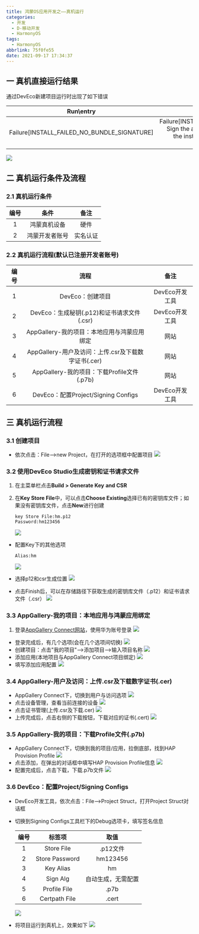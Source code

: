 ```yaml
---
title: 鸿蒙OS应用开发之——真机运行
categories:
  - 开发
  - D-移动开发
  - HarmonyOS
tags:
  - HarmonyOS
abbrlink: 75f0fe55
date: 2021-09-17 17:34:37
---
```

## 一 真机直接运行结果

通过DevEco新建项目运行时出现了如下错误

|                  Run\entry                  |                        Run\Event Log                         |
| :-----------------------------------------: | :----------------------------------------------------------: |
| Failure[INSTALL_FAILED_NO_BUNDLE_SIGNATURE] | Failure[INSTALL_FAILED_NO_BUNDLE_SIGNATURE]<br/>			Sign the app before running it on a real device.<br/>			the instructions to configure the signature information. |
![][1]

<!--more-->

## 二 真机运行条件及流程

### 2.1 真机运行条件

| 编号 |      条件      |   备注   |
| :--: | :------------: | :------: |
|  1   |  鸿蒙真机设备  |   硬件   |
|  2   | 鸿蒙开发者账号 | 实名认证 |

### 2.2 真机运行流程(默认已注册开发者账号)

| 编号 |                        流程                         |      备注      |
| :--: | :-------------------------------------------------: | :------------: |
|  1   |                  DevEco：创建项目                   | DevEco开发工具 |
|  2   |     DevEco：生成秘钥(.p12)和证书请求文件(.csr)      | DevEco开发工具 |
|  3   |     AppGallery-我的项目：本地应用与鸿蒙应用绑定     |      网站      |
|  4   | AppGallery-用户及访问：上传.csr及下载数字证书(.cer) |      网站      |
|  5   |     AppGallery-我的项目：下载Profile文件(.p7b)      |      网站      |
|  6   |         DevEco：配置Project/Signing Configs         | DevEco开发工具 |

## 三 真机运行流程

### 3.1 创建项目

* 依次点击：File——>new Project，在打开的选项框中配置项目
  ![][2]

### 3.2 使用DevEco Studio生成密钥和证书请求文件

1. 在主菜单栏点击**Build > Generate Key** **and CSR**

2. 在**Key Store File**中，可以点击**Choose Existing**选择已有的密钥库文件；如果没有密钥库文件，点击**New**进行创建

   ```
   key Store File:hm.p12
   Password:hm123456
   ```
   ![][3]
* 配置Key下的其他选项

  ```
  Alias:hm
  ```
  ![][4]
* 选择p12和csr生成位置
  ![][5]
* 点击Finish后，可以在存储路径下获取生成的密钥库文件（.p12）和证书请求文件（.csr）
  ![][6]
  
### 3.3  AppGallery-我的项目：本地应用与鸿蒙应用绑定

1. 登录[AppGallery Connect网站](https://developer.huawei.com/consumer/cn/service/josp/agc/index.html)，使用华为账号登录
   ![][7]
* 登录完成后，有几个选项(会在几个选项间切换)
  ![][8]
* 创建项目：点击"我的项目"——>添加项目——>输入项目名称
  ![][9]
* 添加应用(本地项目与AppGallery Connect项目绑定)
  ![][10]
* 填写添加应用配置
  ![][11]

### 3.4 AppGallery-用户及访问：上传.csr及下载数字证书(.cer)

* AppGallery Connect下，切换到用户与访问选项
  ![][12]
* 点击设备管理，查看当前连接的设备
  ![][13]
* 点击证书管理(上传.csr及下载.cer)
  ![][14]
* 上传完成后，点击右侧的下载按钮，下载对应的证书(.cert)
  ![][15]
  
### 3.5 AppGallery-我的项目：下载Profile文件(.p7b)

* AppGallery Connect下，切换到我的项目/应用，拉倒底部，找到HAP Provision Profile
  ![][16]
* 点击添加，在弹出的对话框中填写HAP Provision Profile信息
  ![][17]
* 配置完成后，点击下载，下载.p7b文件
  ![][18]
  
### 3.6 DevEco：配置Project/Signing Configs

* DevEco开发工具，依次点击：File——>Project Struct，打开Project Struct对话框
* 切换到Signing Configs工具栏下的Debug选项卡，填写签名信息

  | 编号 |     标签项     |        取值        |
  | :--: | :------------: | :----------------: |
  |  1   |   Store File   |      .p12文件      |
  |  2   | Store Password |      hm123456      |
  |  3   |   Key Alias    |         hm         |
  |  4   |    Sign Alg    | 自动生成，无需配置 |
  |  5   |  Profile File  |        .p7b        |
  |  6   | Certpath File  |       .cert        |

  ![][19]

* 将项目运行到真机上，效果如下
  ![][20]




[1]:https://cdn.jsdelivr.net/gh/PGzxc/CDN/blog-hmos/hmos-debug-install-failure-eventlog.png
[2]:https://cdn.jsdelivr.net/gh/PGzxc/CDN/blog-hmos/hmos-run-congigure-project.png
[3]:https://cdn.jsdelivr.net/gh/PGzxc/CDN/blog-hmos/hmos-run-generate-key-csr-new.png
[4]:https://cdn.jsdelivr.net/gh/PGzxc/CDN/blog-hmos/hmos-generate-key-csr-kyes.png
[5]:https://cdn.jsdelivr.net/gh/PGzxc/CDN/blog-hmos/hmos-generate-p12-csr.png
[6]:https://cdn.jsdelivr.net/gh/PGzxc/CDN/blog-hmos/hmos-run-folder-generate-p12-csr.png
[7]:https://cdn.jsdelivr.net/gh/PGzxc/CDN/blog-hmos/hmos-run-login.png
[8]:https://cdn.jsdelivr.net/gh/PGzxc/CDN/blog-hmos/hmos-appgallery-connect-login.png
[9]:https://cdn.jsdelivr.net/gh/PGzxc/CDN/blog-hmos/hmos-run-myproject-project-name.png
[10]:https://cdn.jsdelivr.net/gh/PGzxc/CDN/blog-hmos/hmos-run-project-add-application.png
[11]:https://cdn.jsdelivr.net/gh/PGzxc/CDN/blog-hmos/hmos-run-app-config.png
[12]:https://cdn.jsdelivr.net/gh/PGzxc/CDN/blog-hmos/hmos-run-appgallery-user-vister.png
[13]:https://cdn.jsdelivr.net/gh/PGzxc/CDN/blog-hmos/hmos-run-user-device-manager.png
[14]:https://cdn.jsdelivr.net/gh/PGzxc/CDN/blog-hmos/hmos-run-add-cert.png
[15]:https://cdn.jsdelivr.net/gh/PGzxc/CDN/blog-hmos/hmos-run-cert-download.png
[16]:https://cdn.jsdelivr.net/gh/PGzxc/CDN/blog-hmos/hmos-run-hap-provision.png
[17]:https://cdn.jsdelivr.net/gh/PGzxc/CDN/blog-hmos/hmos-run-hap-profile-config.png
[18]:https://cdn.jsdelivr.net/gh/PGzxc/CDN/blog-hmos/hmos-run-profile-p7b-download.png
[19]:https://cdn.jsdelivr.net/gh/PGzxc/CDN/blog-hmos/hmos-run-devtool-signing-configs.png
[20]:https://cdn.jsdelivr.net/gh/PGzxc/CDN/blog-hmos/hmos-run-device-preview.png